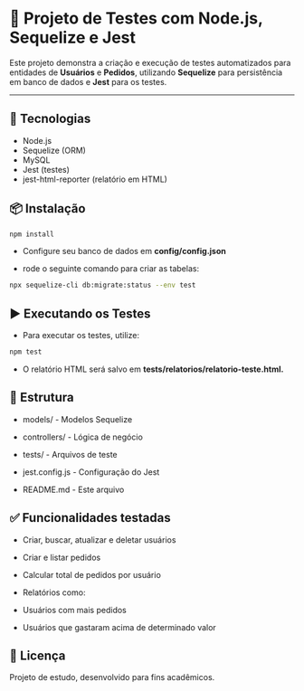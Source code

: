 # 🧪 Projeto de Testes com Node.js, Sequelize e Jest

Este projeto demonstra a criação e execução de testes automatizados para entidades de **Usuários** e **Pedidos**, utilizando **Sequelize** para persistência em banco de dados e **Jest** para os testes.

---

## 🚀 Tecnologias

- Node.js
- Sequelize (ORM)
- MySQL 
- Jest (testes)
- jest-html-reporter (relatório em HTML)



## 📦 Instalação

```bash
npm install
```

- Configure seu banco de dados em **config/config.json**

- rode o seguinte comando para criar as tabelas:

```bash
npx sequelize-cli db:migrate:status --env test
```



## ▶️ Executando os Testes


- Para executar os testes, utilize:
```bash
npm test
```
- O relatório HTML será salvo em **tests/relatorios/relatorio-teste.html.**




## 📁 Estrutura


- models/ - Modelos Sequelize

- controllers/ - Lógica de negócio

- tests/ - Arquivos de teste

- jest.config.js - Configuração do Jest

- README.md - Este arquivo


 ## ✅ Funcionalidades testadas


- Criar, buscar, atualizar e deletar usuários

- Criar e listar pedidos

- Calcular total de pedidos por usuário

- Relatórios como:

- Usuários com mais pedidos

- Usuários que gastaram acima de determinado valor


## 📄 Licença
Projeto de estudo, desenvolvido para fins acadêmicos.